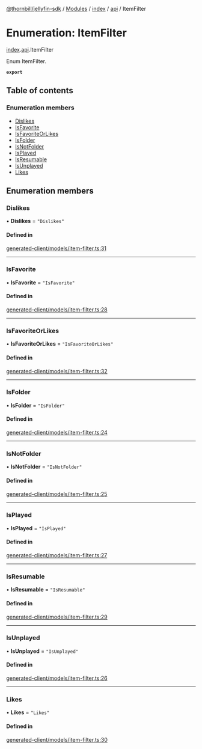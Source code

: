 [@thornbill/jellyfin-sdk](../README.md) / [Modules](../modules.md) / [index](../modules/index.md) / [api](../modules/index.api.md) / ItemFilter

# Enumeration: ItemFilter

[index](../modules/index.md).[api](../modules/index.api.md).ItemFilter

Enum ItemFilter.

**`export`**

## Table of contents

### Enumeration members

- [Dislikes](index.api.ItemFilter.md#dislikes)
- [IsFavorite](index.api.ItemFilter.md#isfavorite)
- [IsFavoriteOrLikes](index.api.ItemFilter.md#isfavoriteorlikes)
- [IsFolder](index.api.ItemFilter.md#isfolder)
- [IsNotFolder](index.api.ItemFilter.md#isnotfolder)
- [IsPlayed](index.api.ItemFilter.md#isplayed)
- [IsResumable](index.api.ItemFilter.md#isresumable)
- [IsUnplayed](index.api.ItemFilter.md#isunplayed)
- [Likes](index.api.ItemFilter.md#likes)

## Enumeration members

### Dislikes

• **Dislikes** = `"Dislikes"`

#### Defined in

[generated-client/models/item-filter.ts:31](https://github.com/thornbill/jellyfin-sdk-typescript/blob/eb13db7/src/generated-client/models/item-filter.ts#L31)

___

### IsFavorite

• **IsFavorite** = `"IsFavorite"`

#### Defined in

[generated-client/models/item-filter.ts:28](https://github.com/thornbill/jellyfin-sdk-typescript/blob/eb13db7/src/generated-client/models/item-filter.ts#L28)

___

### IsFavoriteOrLikes

• **IsFavoriteOrLikes** = `"IsFavoriteOrLikes"`

#### Defined in

[generated-client/models/item-filter.ts:32](https://github.com/thornbill/jellyfin-sdk-typescript/blob/eb13db7/src/generated-client/models/item-filter.ts#L32)

___

### IsFolder

• **IsFolder** = `"IsFolder"`

#### Defined in

[generated-client/models/item-filter.ts:24](https://github.com/thornbill/jellyfin-sdk-typescript/blob/eb13db7/src/generated-client/models/item-filter.ts#L24)

___

### IsNotFolder

• **IsNotFolder** = `"IsNotFolder"`

#### Defined in

[generated-client/models/item-filter.ts:25](https://github.com/thornbill/jellyfin-sdk-typescript/blob/eb13db7/src/generated-client/models/item-filter.ts#L25)

___

### IsPlayed

• **IsPlayed** = `"IsPlayed"`

#### Defined in

[generated-client/models/item-filter.ts:27](https://github.com/thornbill/jellyfin-sdk-typescript/blob/eb13db7/src/generated-client/models/item-filter.ts#L27)

___

### IsResumable

• **IsResumable** = `"IsResumable"`

#### Defined in

[generated-client/models/item-filter.ts:29](https://github.com/thornbill/jellyfin-sdk-typescript/blob/eb13db7/src/generated-client/models/item-filter.ts#L29)

___

### IsUnplayed

• **IsUnplayed** = `"IsUnplayed"`

#### Defined in

[generated-client/models/item-filter.ts:26](https://github.com/thornbill/jellyfin-sdk-typescript/blob/eb13db7/src/generated-client/models/item-filter.ts#L26)

___

### Likes

• **Likes** = `"Likes"`

#### Defined in

[generated-client/models/item-filter.ts:30](https://github.com/thornbill/jellyfin-sdk-typescript/blob/eb13db7/src/generated-client/models/item-filter.ts#L30)
